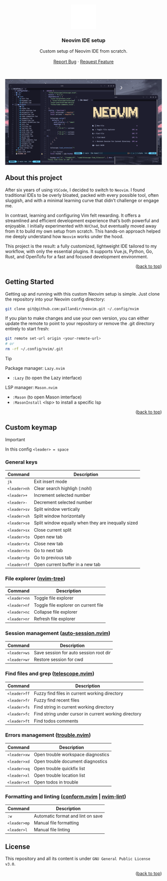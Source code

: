 <a name="readme-top"></a>

<br />
<div align="center">
  <a href="#">
    <img src="./public_assets/neovim.svg" alt="Logo" width="80" height="80">
  </a>
  <h3 align="center">Neovim IDE setup</h3>

  <p align="center">
    Custom setup of Neovim IDE from scratch.
    <br />
    <br />
    <a href="https://github.com/pallandir/neovim/issues">Report Bug</a>
    ·
    <a href="https://github.com/pallandir/neovim/issues">Request Feature</a>
  </p>
</div>
<br>
<br>
<img align="center" src="./public_assets/preview.png" alt="preview">


## About this project

After six years of using `VSCode`, I decided to switch to `Neovim`. I found traditional IDEs to be overly bloated, packed with every possible tool, often sluggish, and with a minimal learning curve that didn’t challenge or engage me.

In contrast, learning and configuring Vim felt rewarding. It offers a streamlined and efficient development experience that’s both powerful and enjoyable. I initially experimented with `NVChad`, but eventually moved away from it to build my own setup from scratch. This hands-on approach helped me deeply understand how `Neovim` works under the hood.

This project is the result: a fully customized, lightweight IDE tailored to my workflow, with only the essential plugins. It supports Vue.js, Python, Go, Rust, and OpenTofu for a fast and focused development environment.

<p align="right">(<a href="#readme-top">back to top</a>)</p>


## Getting Started

Getting up and running with this custom Neovim setup is simple. Just clone the repository into your Neovim config directory:

```sh
git clone git@github.com:pallandir/neovim.git ~/.config/nvim
```

If you plan to make changes and use your own version, you can either update the remote to point to your repository or remove the .git directory entirely to start fresh:

```sh
git remote set-url origin <your-remote-url>
# or
rm -rf ~/.config/nvim/.git
```

> [!tip]
>Package manager: `Lazy.nvim`
>    - `:Lazy` (to open the Lazy interface)
>
>LSP manager: `Mason.nvim`
>    - `:Mason` (to open Mason imterface)
>    - `:MasonInstall` \<lsp> to install a specific lsp


<p align="right">(<a href="#readme-top">back to top</a>)</p>


## Custom keymap

> [!important] 
> In this config `<leader> = space`

### General keys

| Command      | Description                                        |
| ------------ | -------------------------------------------------- |
| `jk`         | Exit insert mode                                   |
| `<leader>nh` | Clear search highligh (:nohl)                      |
| `<leader>+`  | Increment selected number                          |
| `<leader>-`  | Decrement selected number                          |
| `<leader>sv` | Split window vertically                            |
| `<leader>sh` | Split window horizontally                          |
| `<leader>se` | Split window equally when they are inequally sized |
| `<leader>sx` | Close current split                                |
| `<leader>to` | Open new tab                                       |
| `<leader>tx` | Close new tab                                      |
| `<leader>tn` | Go to next tab                                     |
| `<leader>tp` | Go to previous tab                                 |
| `<leader>tf` | Open current buffer in a new tab                   |


### File explorer ([nvim-tree](https://github.com/nvim-tree/nvim-tree.lua))
| Command      | Description                          |
| ------------ | ------------------------------------ |
| `<leader>nn` | Toggle file explorer                 |
| `<leader>nf` | Toggle file explorer on current file |
| `<leader>nc` | Collapse file explorer               |
| `<leader>nr` | Refresh file explorer                |


### Session management ([auto-session.nvim](https://github.com/rmagatti/auto-session))
| Command      | Description                            |
| ------------ | -------------------------------------- |
| `<leader>ws` | Save session for auto session root dir |
| `<leader>wr` | Restore session for cwd                |


### Find files and grep ([telescope.nvim](https://github.com/nvim-telescope/telescope.nvim))
| Command      | Description                                           |
| ------------ | ----------------------------------------------------- |
| `<leader>ff` | Fuzzy find files in current working directory         |
| `<leader>fr` | Fuzzy find recent files                               |
| `<leader>fs` | Find string in current working directory              |
| `<leader>fc` | Find string under cursor in current working directory |
| `<leader>ft` | Find todos comments                                   |


### Errors management ([trouble.nvim](https://github.com/folke/trouble.nvim))
| Command      | Description                        |
| ------------ | ---------------------------------- |
| `<leader>xw` | Open trouble workspace diagnostics |
| `<leader>xd` | Open trouble document diagnostics  |
| `<leader>xq` | Open trouble quickfix list         |
| `<leader>xl` | Open trouble location list         |
| `<leader>xt` | Open todos in trouble              |


### Formatting and linting ([conform.nvim](https://github.com/stevearc/conform.nvim) | [nvim-lint](https://github.com/mfussenegger/nvim-lint))
| Command      | Description                       |
| ------------ | --------------------------------- |
| `:w`         | Automatic format and lint on save |
| `<leader>mp` | Manual file formatting            |
| `<leader>l`  | Manual file linting               |


## License

This repository and all its content is under `GNU General Public License v3.0`.

<p align="right">(<a href="#readme-top">back to top</a>)</p>
